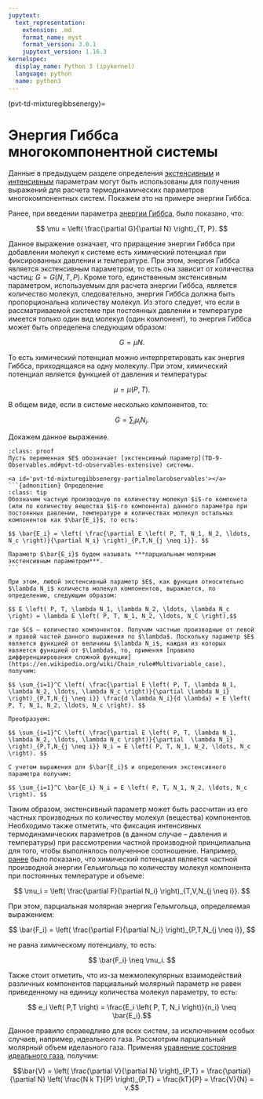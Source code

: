 ```yaml
---
jupytext:
  text_representation:
    extension: .md
    format_name: myst
    format_version: 3.0.1
    jupytext_version: 1.16.3
kernelspec:
  display_name: Python 3 (ipykernel)
  language: python
  name: python3
---
```


(pvt-td-mixturegibbsenergy)=
# Энергия Гиббса многокомпонентной системы
Данные в предыдущем разделе определения [экстенсивным](TD-9-Observables.md#pvt-td-observables-extensive) и [интенсивным](TD-9-Observables.md#pvt-td-observables-intensive) параметрам могут быть использованы для получения выражений для расчета термодинамических параметров многокомпонентных систем. Покажем это на примере энергии Гиббса.

Ранее, при введении параметра [энергии Гиббса](TD-8-Helmholtz-Gibbs.md#pvt-td-helmholtzgibbs-gibbs), было показано, что:

$$ \mu = \left( \frac{\partial G}{\partial N} \right)_{T, P}. $$

Данное выражение означает, что приращение энергии Гиббса при добавлении молекул к системе есть химический потенциал при фиксированных давлении и температуре. При этом, энергия Гиббса является экстенсивным параметром, то есть она зависит от количества частиц: $G = G \left( N, T, P \right)$. Кроме того, единственным экстенсивным параметром, используемым для расчета энергии Гиббса, является количество молекул, следовательно, энергия Гиббса должна быть пропорциональна количеству молекул. Из этого следует, что если в рассматриваемой системе при постоянных давлении и температуре имеется только один вид молекул (один компонент), то энергия Гиббса может быть определена следующим образом:

$$ G = \mu N. $$

То есть химический потенциал можно интерпретировать как энергия Гиббса, приходящаяся на одну молекулу. При этом, химический потенциал является функцией от давления и температуры:

$$ \mu = \mu \left( P, T \right). $$

В общем виде, если в системе несколько компонентов, то:

$$ G = \sum_{i} \mu_i N_i. $$

Докажем данное выражение.

````{admonition} Доказательство
:class: proof
Пусть переменная $E$ обозначает [экстенсивный параметр](TD-9-Observables.md#pvt-td-observables-extensive) системы.

<a id='pvt-td-mixturegibbsenergy-partialmolarobservables'></a>
```{admonition} Определение
:class: tip
Обозначим частную производную по количеству молекул $i$-го компонета (или по количеству вещества $i$-го компонента) данного параметра при постоянных давлении, температуре и количествах молекул остальных компонентов как $\bar{E_i}$, то есть:

$$ \bar{E_i} = \left( \frac{\partial E \left( P, T, N_1, N_2, \ldots, N_c \right)}{\partial N_i} \right)_{P,T,N_{j \neq i}}. $$

Параметр $\bar{E_i}$ будем называть ***парциальным молярным экстенсивным параметром***.
```

При этом, любой экстенсивный параметр $E$, как функция относительно $\lambda N_i$ количеств молекул компонентов, выражается, по определению, следующим образом:

$$ E \left( P, T, \lambda N_1, \lambda N_2, \ldots, \lambda N_c \right) = \lambda E \left( P, T, N_1, N_2, \ldots, N_C \right),$$

где $C$ – количество компонентов. Получим частные производные от левой и правой частей данного выражения по $\lambda$. Поскольку параметр $E$ является функцией от величины $\lambda N_i$, каждая из которых является функцией от $\lambda$, то, применяя [правило дифференциирования сложной функции](https://en.wikipedia.org/wiki/Chain_rule#Multivariable_case), получим:

$$ \sum_{i=1}^C \left( \frac{\partial E \left( P, T, \lambda N_1, \lambda N_2, \ldots, \lambda N_c \right)}{\partial \lambda N_i} \right)_{P,T,N_{j \neq i}} \frac{d \lambda N_i}{d \lambda} = E \left( P, T, N_1, N_2, \ldots, N_c \right). $$

Преобразуем:

$$ \sum_{i=1}^C \left( \frac{\partial E \left( P, T, \lambda N_1, \lambda N_2, \ldots, \lambda N_c \right)}{\partial  \lambda N_i} \right)_{P,T,N_{j \neq i}} N_i = E \left( P, T, N_1, N_2, \ldots, N_c \right). $$

С учетом выражения для $\bar{E_i}$ и определения экстенсивного параметра получим:

$$ \sum_{i=1}^C \bar{E_i} N_i = E \left( P, T, N_1, N_2, \ldots, N_c \right). $$
````

Таким образом, экстенсивный параметр может быть рассчитан из его частных производных по количеству молекул (вещества) компонентов. Необходимо также отметить, что фиксация интенсивных термодинамических параметров (в данном случае – давления и температуры) при рассмотрении частной производной принципиальна для того, чтобы выполнялось полученное соотношение. Например, [ранее](TD-8-Helmholtz-Gibbs.md#pvt-td-helmholtzgibbs-helmholtzpartials) было показано, что химический потенциал является частной производной энергии Гельмгольца по количеству молекул компонента при постоянных температуре и объеме:

$$ \mu_i = \left( \frac{\partial F}{\partial N_i} \right)_{T,V,N_{j \neq i}}. $$

При этом, парциальная молярная энергия Гельмгольца, определяемая выражением:

$$ \bar{F_i} = \left( \frac{\partial F}{\partial N_i} \right)_{P,T,N_{j \neq i}}, $$

не равна химическому потенциалу, то есть:

$$ \bar{F_i} \neq \mu_i. $$

<a id='pvt-td-mixturegibbsenergy-partialmolarobservables-idealgas'></a>
Также стоит отметить, что из-за межмолекулярных взаимодействий различных компонентов парциальный молярный параметр не равен приведенному на единицу количества молекул параметру, то есть:

$$ e_i \left( P,T \right) = \frac{E_i \left( P, T, N_i \right)}{n_i} \neq \bar{E_i}.$$

Данное правило справедливо для всех систем, за исключением особых случаев, например, идеального газа. Рассмотрим парциальный молярный объем иделаьного газа. Применяя [уравнение состояния идеального газа](TD-1-Basics.md#pvt-td-basics-idealgaseos), получим:

$$\bar{V} = \left( \frac{\partial V}{\partial N} \right)_{P,T} = \frac{\partial}{\partial N} \left( \frac{N k T}{P} \right)_{P,T} = \frac{kT}{P} = \frac{V}{N} = v.$$
